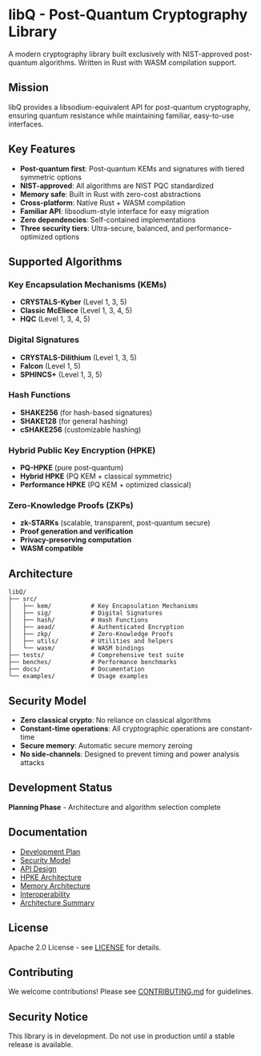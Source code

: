 # libQ - Post-Quantum Cryptography Library

A modern cryptography library built exclusively with NIST-approved post-quantum algorithms. Written in Rust with WASM compilation support.

## Mission

libQ provides a libsodium-equivalent API for post-quantum cryptography, ensuring quantum resistance while maintaining familiar, easy-to-use interfaces.

## Key Features

- **Post-quantum first**: Post-quantum KEMs and signatures with tiered symmetric options
- **NIST-approved**: All algorithms are NIST PQC standardized
- **Memory safe**: Built in Rust with zero-cost abstractions
- **Cross-platform**: Native Rust + WASM compilation
- **Familiar API**: libsodium-style interface for easy migration
- **Zero dependencies**: Self-contained implementations
- **Three security tiers**: Ultra-secure, balanced, and performance-optimized options

## Supported Algorithms

### Key Encapsulation Mechanisms (KEMs)
- **CRYSTALS-Kyber** (Level 1, 3, 5)
- **Classic McEliece** (Level 1, 3, 4, 5)
- **HQC** (Level 1, 3, 4, 5)

### Digital Signatures
- **CRYSTALS-Dilithium** (Level 1, 3, 5)
- **Falcon** (Level 1, 5)
- **SPHINCS+** (Level 1, 3, 5)

### Hash Functions
- **SHAKE256** (for hash-based signatures)
- **SHAKE128** (for general hashing)
- **cSHAKE256** (customizable hashing)

### Hybrid Public Key Encryption (HPKE)
- **PQ-HPKE** (pure post-quantum)
- **Hybrid HPKE** (PQ KEM + classical symmetric)
- **Performance HPKE** (PQ KEM + optimized classical)

### Zero-Knowledge Proofs (ZKPs)
- **zk-STARKs** (scalable, transparent, post-quantum secure)
- **Proof generation and verification**
- **Privacy-preserving computation**
- **WASM compatible**

## Architecture

```
libQ/
├── src/
│   ├── kem/           # Key Encapsulation Mechanisms
│   ├── sig/           # Digital Signatures
│   ├── hash/          # Hash Functions
│   ├── aead/          # Authenticated Encryption
│   ├── zkp/           # Zero-Knowledge Proofs
│   ├── utils/         # Utilities and helpers
│   └── wasm/          # WASM bindings
├── tests/             # Comprehensive test suite
├── benches/           # Performance benchmarks
├── docs/              # Documentation
└── examples/          # Usage examples
```

## Security Model

- **Zero classical crypto**: No reliance on classical algorithms
- **Constant-time operations**: All cryptographic operations are constant-time
- **Secure memory**: Automatic secure memory zeroing
- **No side-channels**: Designed to prevent timing and power analysis attacks

## Development Status

**Planning Phase** - Architecture and algorithm selection complete

## Documentation

- [Development Plan](docs/development-plan.md)
- [Security Model](docs/security.md)
- [API Design](docs/api-design.md)
- [HPKE Architecture](docs/hpke-architecture.md)
- [Memory Architecture](docs/memory-architecture.md)
- [Interoperability](docs/interoperability.md)
- [Architecture Summary](docs/architecture-summary.md)

## License

Apache 2.0 License - see [LICENSE](LICENSE) for details.

## Contributing

We welcome contributions! Please see [CONTRIBUTING.md](CONTRIBUTING.md) for guidelines.

## Security Notice

This library is in development. Do not use in production until a stable release is available.
